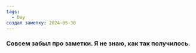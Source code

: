 ```yaml
---
tags:
  - Day
создал заметку: 2024-05-30
---
```

### Совсем забыл про заметки. Я не знаю, как так получилось.
